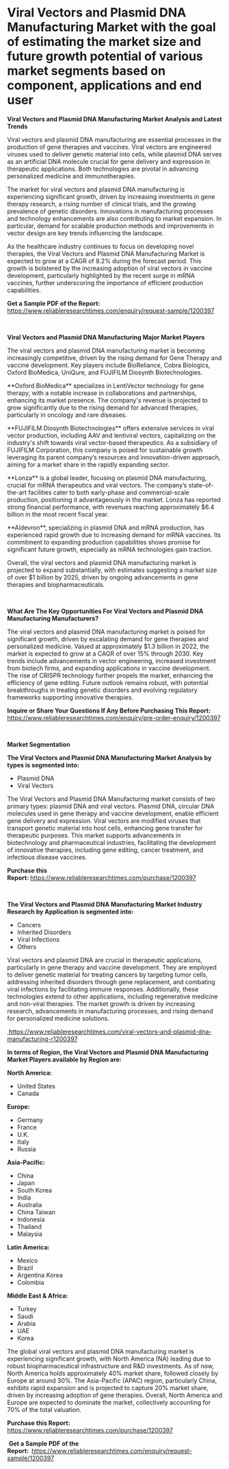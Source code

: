 <p><h1>Viral Vectors and Plasmid DNA Manufacturing Market with the goal of estimating the market size and future growth potential of various market segments based on component, applications and end user</h1></p><p><strong>Viral Vectors and Plasmid DNA Manufacturing Market Analysis and Latest Trends</strong></p>
<p><p>Viral vectors and plasmid DNA manufacturing are essential processes in the production of gene therapies and vaccines. Viral vectors are engineered viruses used to deliver genetic material into cells, while plasmid DNA serves as an artificial DNA molecule crucial for gene delivery and expression in therapeutic applications. Both technologies are pivotal in advancing personalized medicine and immunotherapies.</p><p>The market for viral vectors and plasmid DNA manufacturing is experiencing significant growth, driven by increasing investments in gene therapy research, a rising number of clinical trials, and the growing prevalence of genetic disorders. Innovations in manufacturing processes and technology enhancements are also contributing to market expansion. In particular, demand for scalable production methods and improvements in vector design are key trends influencing the landscape.</p><p>As the healthcare industry continues to focus on developing novel therapies, the Viral Vectors and Plasmid DNA Manufacturing Market is expected to grow at a CAGR of 8.2% during the forecast period. This growth is bolstered by the increasing adoption of viral vectors in vaccine development, particularly highlighted by the recent surge in mRNA vaccines, further underscoring the importance of efficient production capabilities.</p></p>
<p><strong>Get a Sample PDF of the Report:&nbsp;</strong> <a href="https://www.reliableresearchtimes.com/enquiry/request-sample/1200397?utm_campaign=3265&utm_medium=2&utm_source=Github&utm_content=ia&utm_term=12042025&utm_id=viral-vectors-and-plasmid-dna-manufacturing">https://www.reliableresearchtimes.com/enquiry/request-sample/1200397</a></p>
<p>&nbsp;</p>
<p><strong>Viral Vectors and Plasmid DNA Manufacturing Major Market Players</strong></p>
<p><p>The viral vectors and plasmid DNA manufacturing market is becoming increasingly competitive, driven by the rising demand for Gene Therapy and vaccine development. Key players include BioReliance, Cobra Biologics, Oxford BioMedica, UniQure, and FUJIFILM Diosynth Biotechnologies.</p><p>**Oxford BioMedica** specializes in LentiVector technology for gene therapy, with a notable increase in collaborations and partnerships, enhancing its market presence. The company's revenue is projected to grow significantly due to the rising demand for advanced therapies, particularly in oncology and rare diseases.</p><p>**FUJIFILM Diosynth Biotechnologies** offers extensive services in viral vector production, including AAV and lentiviral vectors, capitalizing on the industry's shift towards viral vector-based therapeutics. As a subsidiary of FUJIFILM Corporation, this company is poised for sustainable growth leveraging its parent company’s resources and innovation-driven approach, aiming for a market share in the rapidly expanding sector.</p><p>**Lonza** is a global leader, focusing on plasmid DNA manufacturing, crucial for mRNA therapeutics and viral vectors. The company’s state-of-the-art facilities cater to both early-phase and commercial-scale production, positioning it advantageously in the market. Lonza has reported strong financial performance, with revenues reaching approximately $6.4 billion in the most recent fiscal year.</p><p>**Aldevron**, specializing in plasmid DNA and mRNA production, has experienced rapid growth due to increasing demand for mRNA vaccines. Its commitment to expanding production capabilities shows promise for significant future growth, especially as mRNA technologies gain traction.</p><p>Overall, the viral vectors and plasmid DNA manufacturing market is projected to expand substantially, with estimates suggesting a market size of over $1 billion by 2025, driven by ongoing advancements in gene therapies and biopharmaceuticals.</p></p>
<p>&nbsp;</p>
<p><strong>What Are The Key Opportunities For Viral Vectors and Plasmid DNA Manufacturing Manufacturers?</strong></p>
<p><p>The viral vectors and plasmid DNA manufacturing market is poised for significant growth, driven by escalating demand for gene therapies and personalized medicine. Valued at approximately $1.3 billion in 2022, the market is expected to grow at a CAGR of over 15% through 2030. Key trends include advancements in vector engineering, increased investment from biotech firms, and expanding applications in vaccine development. The rise of CRISPR technology further propels the market, enhancing the efficiency of gene editing. Future outlook remains robust, with potential breakthroughs in treating genetic disorders and evolving regulatory frameworks supporting innovative therapies.</p></p>
<p><strong>Inquire or Share Your Questions If Any Before Purchasing This Report:</strong> <a href="https://www.reliableresearchtimes.com/enquiry/pre-order-enquiry/1200397?utm_campaign=3265&utm_medium=2&utm_source=Github&utm_content=ia&utm_term=12042025&utm_id=viral-vectors-and-plasmid-dna-manufacturing">https://www.reliableresearchtimes.com/enquiry/pre-order-enquiry/1200397</a></p>
<p>&nbsp;</p>
<p><strong>Market Segmentation</strong></p>
<p><strong>The Viral Vectors and Plasmid DNA Manufacturing Market Analysis by types is segmented into:</strong></p>
<p><ul><li>Plasmid DNA</li><li>Viral Vectors</li></ul></p>
<p><p>The Viral Vectors and Plasmid DNA Manufacturing market consists of two primary types: plasmid DNA and viral vectors. Plasmid DNA, circular DNA molecules used in gene therapy and vaccine development, enable efficient gene delivery and expression. Viral vectors are modified viruses that transport genetic material into host cells, enhancing gene transfer for therapeutic purposes. This market supports advancements in biotechnology and pharmaceutical industries, facilitating the development of innovative therapies, including gene editing, cancer treatment, and infectious disease vaccines.</p></p>
<p><strong>Purchase this Report:&nbsp;</strong><a href="https://www.reliableresearchtimes.com/purchase/1200397?utm_campaign=3265&utm_medium=2&utm_source=Github&utm_content=ia&utm_term=12042025&utm_id=viral-vectors-and-plasmid-dna-manufacturing">https://www.reliableresearchtimes.com/purchase/1200397</a></p>
<p>&nbsp;</p>
<p><strong>The Viral Vectors and Plasmid DNA Manufacturing Market Industry Research by Application is segmented into:</strong></p>
<p><ul><li>Cancers</li><li>Inherited Disorders</li><li>Viral Infections</li><li>Others</li></ul></p>
<p><p>Viral vectors and plasmid DNA are crucial in therapeutic applications, particularly in gene therapy and vaccine development. They are employed to deliver genetic material for treating cancers by targeting tumor cells, addressing inherited disorders through gene replacement, and combating viral infections by facilitating immune responses. Additionally, these technologies extend to other applications, including regenerative medicine and non-viral therapies. The market growth is driven by increasing research, advancements in manufacturing processes, and rising demand for personalized medicine solutions.</p></p>
<p><a href="https://www.reliableresearchtimes.com/viral-vectors-and-plasmid-dna-manufacturing-r1200397?utm_campaign=3265&utm_medium=2&utm_source=Github&utm_content=ia&utm_term=12042025&utm_id=viral-vectors-and-plasmid-dna-manufacturing">&nbsp;https://www.reliableresearchtimes.com/viral-vectors-and-plasmid-dna-manufacturing-r1200397</a></p>
<p><strong>In terms of Region, the Viral Vectors and Plasmid DNA Manufacturing Market Players available by Region are:</strong></p>
<p>
    <p> <strong> North America: </strong>
        <ul>
            <li>United States</li>
            <li>Canada</li>
        </ul>
        </p> 
    <p> <strong> Europe: </strong>
        <ul>
            <li>Germany</li>
            <li>France</li>
            <li>U.K.</li>
            <li>Italy</li>
            <li>Russia</li>
        </ul>
        </p> 
    <p> <strong> Asia-Pacific: </strong>
        <ul>
            <li>China</li>
            <li>Japan</li>
            <li>South Korea</li>
            <li>India</li>
            <li>Australia</li>
            <li>China Taiwan</li>
            <li>Indonesia</li>
            <li>Thailand</li>
            <li>Malaysia</li>
        </ul>
        </p> 
    <p> <strong> Latin America: </strong>
        <ul>
            <li>Mexico</li>
            <li>Brazil</li>
            <li>Argentina Korea</li>
            <li>Colombia</li>
        </ul>
        </p> 
    <p> <strong> Middle East & Africa: </strong>
        <ul>
            <li>Turkey</li>
            <li>Saudi</li>
            <li>Arabia</li>
            <li>UAE</li>
            <li>Korea</li>
        </ul>
    </p>
    </p>
<p><p>The global viral vectors and plasmid DNA manufacturing market is experiencing significant growth, with North America (NA) leading due to robust biopharmaceutical infrastructure and R&D investments. As of now, North America holds approximately 40% market share, followed closely by Europe at around 30%. The Asia-Pacific (APAC) region, particularly China, exhibits rapid expansion and is projected to capture 20% market share, driven by increasing adoption of gene therapies. Overall, North America and Europe are expected to dominate the market, collectively accounting for 70% of the total valuation.</p></p>
<p><strong>Purchase this Report: </strong><a href="https://www.reliableresearchtimes.com/purchase/1200397?utm_campaign=3265&utm_medium=2&utm_source=Github&utm_content=ia&utm_term=12042025&utm_id=viral-vectors-and-plasmid-dna-manufacturing">https://www.reliableresearchtimes.com/purchase/1200397</a></p>
<p>&nbsp;<strong>Get a Sample PDF of the Report:&nbsp;&nbsp;</strong><a href="https://www.reliableresearchtimes.com/enquiry/request-sample/1200397?utm_campaign=3265&utm_medium=2&utm_source=Github&utm_content=ia&utm_term=12042025&utm_id=viral-vectors-and-plasmid-dna-manufacturing">https://www.reliableresearchtimes.com/enquiry/request-sample/1200397</a></p>
<p><strong></strong></p>
<p><p></p><p></p><p></p></p>